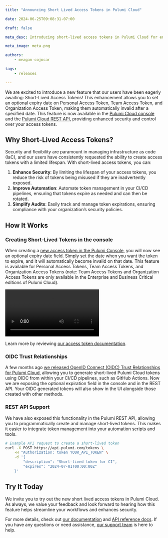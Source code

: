 ```yaml
---
title: "Announcing Short Lived Access Tokens in Pulumi Cloud"

date: 2024-06-25T09:08:31-07:00

draft: false

meta_desc: Introducing short-lived access tokens in Pulumi Cloud for enhanced security and flexibility, now available in the console and REST API.

meta_image: meta.png

authors:
    - meagan-cojocar

tags:
    - releases

---
```


We are excited to introduce a new feature that our users have been eagerly awaiting: Short-Lived Access Tokens! This enhancement allows you to set an optional expiry date on Personal Access Token, Team Access Token, and Organization Access Token, making them automatically invalid after a specified date. This feature is now available in the [Pulumi Cloud console](https://app.pulumi.com) and the [Pulumi Cloud REST API](/docs/pulumi-cloud/cloud-rest-api), providing enhanced security and control over your access tokens.

<!--more-->

## Why Short-Lived Access Tokens?

Security and flexibility are paramount in managing infrastructure as code (IaC), and our users have consistently requested the ability to create access tokens with a limited lifespan. With short-lived access tokens, you can:

1. **Enhance Security**: By limiting the lifespan of your access tokens, you reduce the risk of tokens being misused if they are inadvertently exposed.
2. **Improve Automation**: Automate token management in your CI/CD pipelines, ensuring that tokens expire as needed and can then be rotated.
3. **Simplify Audits**: Easily track and manage token expirations, ensuring compliance with your organization’s security policies.

## How It Works

### Creating Short-Lived Tokens in the console

When creating a [new access token in the Pulumi Console](/docs/pulumi-cloud/access-management/access-tokens), you will now see an optional expiry date field. Simply set the date when you want the token to expire, and it will automatically become invalid on that date. This feature is available for Personal Access Tokens, Team Access Tokens, and Organization Access Tokens (note: Team Access Tokens and Organization Access Tokens are only available in the Enterprise and Business Critical editions of Pulumi Cloud).

![Creating Short-Lived Tokens](create-token.mp4)

Learn more by reviewing [our access token documentation](/docs/pulumi-cloud/access-management/access-tokens).

### OIDC Trust Relationships

A few months ago [we released OpenID Connect (OIDC) Trust Relationships for Pulumi Cloud](/blog/oidc-trust-relationships), allowing you to generate short-lived Pulumi Cloud tokens using OIDC from within your CI/CD pipelines, such as GitHub Actions. Now we are exposing the optional expiration field in the console and in the REST API. Your OIDC generated tokens will also show in the UI alongside those created with other methods.

### REST API Support

We have also exposed this functionality in the Pulumi REST API, allowing you to programmatically create and manage short-lived tokens. This makes it easier to integrate token management into your automation scripts and tools.

```bash
# Example API request to create a short-lived token
curl -X POST https://api.pulumi.com/tokens \
    -H "Authorization: token YOUR_API_TOKEN" \
    -d '{
        "description": "Short-lived token for CI",
        "expires": "2024-07-01T00:00:00Z"
    }'
```

## Try It Today

We invite you to try out the new short lived access tokens in Pulumi Cloud. As always, we value your feedback and look forward to hearing how this feature helps streamline your workflows and enhances security.

For more details, check out [our documentation](/docs/pulumi-cloud/access-management/access-tokens) and [API reference docs](/docs/pulumi-cloud/cloud-rest-api). If you have any questions or need assistance, [our support team](https://support.pulumi.com/hc/en-us) is here to help.
